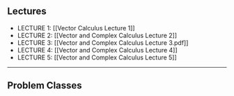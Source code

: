 ## Lectures

- LECTURE 1: [[Vector Calculus Lecture 1]]
- LECTURE 2: [[Vector and Complex Calculus Lecture 2]]
- LECTURE 3: [[Vector and Complex Calculus Lecture 3.pdf]]
- LECTURE 4: [[Vector and Complex Calculus Lecture 4]]
- LECTURE 5: [[Vector and Complex Calculus Lecture 5]]

---

## Problem Classes
